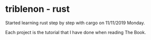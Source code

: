 # triblenon - rust
Started learning rust step by step with cargo on 11/11/2019 Monday.   
         
Each project is the tutorial that I have done when reading The Book.
